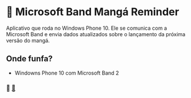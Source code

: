# :construction: Microsoft Band Mangá Reminder

Aplicativo que roda no Windows Phone 10. Ele se comunica com a Microsoft Band e envia dados atualizados sobre o lançamento da próxima versão do mangá.

## Onde funfa?

- Windowns Phone 10 com Microsoft Band 2

### :construction: [:octopus:](mailto:ceres.rohana@gmail.com)
